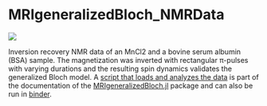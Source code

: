 # MRIgeneralizedBloch_NMRData

[![](https://mybinder.org/badge_logo.svg)](https://mybinder.org/v2/gh/JakobAsslaender/MRIgeneralizedBloch.jl/gh-pages?filepath=v0.2.5/build_literate/Analyze_NMR_Data.ipynb)

Inversion recovery NMR data of an MnCl2 and a bovine serum albumin (BSA) sample. The magnetization was inverted with rectangular π-pulses with varying durations and the resulting spin dynamics validates the generalized Bloch model. A [script that loads and analyzes the data](https://jakobasslaender.github.io/MRIgeneralizedBloch.jl/stable/build_literate/Analyze_NMR_Data/) is part of the documentation of the [MRIgeneralizedBloch.jl](https://github.com/JakobAsslaender/MRIgeneralizedBloch.jl) package and can also be run in [binder](https://mybinder.org/v2/gh/JakobAsslaender/MRIgeneralizedBloch.jl/gh-pages?filepath=v0.2.5/build_literate/Analyze_NMR_Data.ipynb). 
